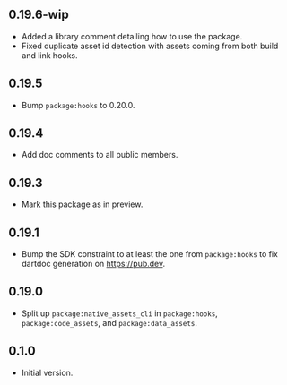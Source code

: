 ## 0.19.6-wip

- Added a library comment detailing how to use the package.
- Fixed duplicate asset id detection with assets coming from both build and
  link hooks.

## 0.19.5

- Bump `package:hooks` to 0.20.0.

## 0.19.4

* Add doc comments to all public members.

## 0.19.3

* Mark this package as in preview.

## 0.19.1

* Bump the SDK constraint to at least the one from `package:hooks` to fix
  dartdoc generation on https://pub.dev.

## 0.19.0

- Split up `package:native_assets_cli` in `package:hooks`,
  `package:code_assets`, and `package:data_assets`.

## 0.1.0

- Initial version.
